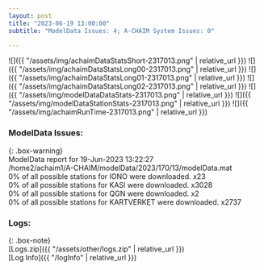 ```yaml
---
layout: post
title: "2023-06-19 13:00:00"
subtitle: "ModelData Issues: 4; A-CHAIM System Issues: 0"

---
```


![]({{ "/assets/img/achaimDataStatsShort-2317013.png" | relative_url }})
![]({{ "/assets/img/achaimDataStatsLong00-2317013.png" | relative_url }})
![]({{ "/assets/img/achaimDataStatsLong01-2317013.png" | relative_url }})
![]({{ "/assets/img/achaimDataStatsLong02-2317013.png" | relative_url }})
![]({{ "/assets/img/modelDataDataStats-2317013.png" | relative_url }})
![]({{ "/assets/img/modelDataStationStats-2317013.png" | relative_url }})
![]({{ "/assets/img/achaimRunTime-2317013.png" | relative_url }})


### ModelData Issues:  
  
{: .box-warning}  
 ModelData report for 19-Jun-2023 13:22:27   
 /home2/achaim1/A-CHAIM/modelData/2023/170/13/modelData.mat   
 0% of all possible stations for IONO were downloaded. x23   
 0% of all possible stations for KASI were downloaded. x3028   
 0% of all possible stations for QGN were downloaded. x2   
 0% of all possible stations for KARTVERKET were downloaded. x2737   
  


### Logs:  
  
{: .box-note}  
[Logs.zip]({{ "/assets/other/logs.zip" | relative_url }})  
[Log Info]({{ "/logInfo" | relative_url }})  

